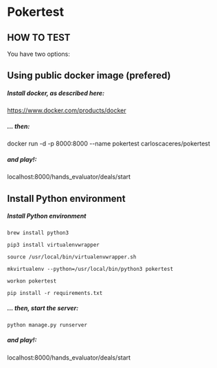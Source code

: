 # Pokertest

## HOW TO TEST

You have two options:

## Using public docker image (prefered)

##### Install docker, as described here:
https://www.docker.com/products/docker

##### ... then:
docker run -d -p 8000:8000 --name pokertest carloscaceres/pokertest

##### and play!:
localhost:8000/hands_evaluator/deals/start

## Install Python environment

##### Install Python environment

`brew install python3`

`pip3 install virtualenvwrapper`

`source /usr/local/bin/virtualenvwrapper.sh`

`mkvirtualenv --python=/usr/local/bin/python3 pokertest`

`workon pokertest`

`pip install -r requirements.txt`

##### ... then, start the server:

`python manage.py runserver`


##### and play!:

localhost:8000/hands_evaluator/deals/start

